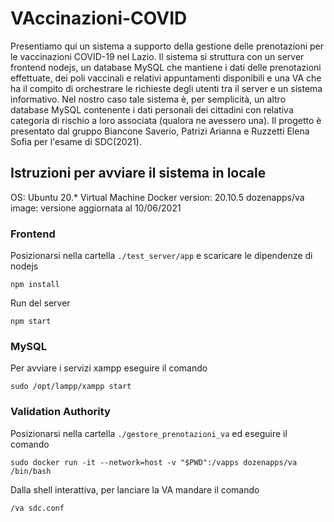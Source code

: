 # VAccinazioni-COVID
Presentiamo qui un sistema a supporto della gestione delle prenotazioni per le vaccinazioni COVID-19 nel Lazio. Il sistema si struttura con un server frontend nodejs, un database MySQL che mantiene i dati delle prenotazioni effettuate, dei poli vaccinali e relativi appuntamenti disponibili e una VA che ha il compito di orchestrare le richieste degli utenti tra il server e un sistema informativo. Nel nostro caso tale sistema è, per semplicità, un altro database MySQL contenente i dati personali dei cittadini con relativa categoria di rischio a loro associata (qualora ne avessero una). Il progetto è presentato dal gruppo Biancone Saverio, Patrizi Arianna e Ruzzetti Elena Sofia per l'esame di SDC(2021).

## Istruzioni per avviare il sistema in locale

OS: Ubuntu 20.* Virtual Machine
Docker version: 20.10.5
dozenapps/va image: versione aggiornata al 10/06/2021

### Frontend

Posizionarsi nella cartella `./test_server/app` e scaricare le dipendenze di nodejs

`npm install`

Run del server

`npm start`

### MySQL

Per avviare i servizi xampp eseguire il comando

`sudo /opt/lampp/xampp start`

### Validation Authority

Posizionarsi nella cartella `./gestore_prenotazioni_va` ed eseguire il comando

`sudo docker run -it --network=host -v "$PWD":/vapps dozenapps/va /bin/bash`

Dalla shell interattiva, per lanciare la VA mandare il comando

`/va sdc.conf`
